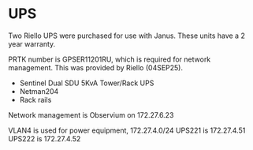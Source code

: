 # UPS

Two Riello UPS were purchased for use with Janus. These units have a 2 year warranty.

PRTK number is GPSER11201RU, which is required for network management. This was provided by Riello (04SEP25).

- Sentinel Dual SDU 5KvA Tower/Rack UPS
- Netman204
- Rack rails

Network management is Observium on 172.27.6.23

VLAN4 is used for power equipment, 172.27.4.0/24
UPS221 is 172.27.4.51
UPS222 is 172.27.4.52




 
